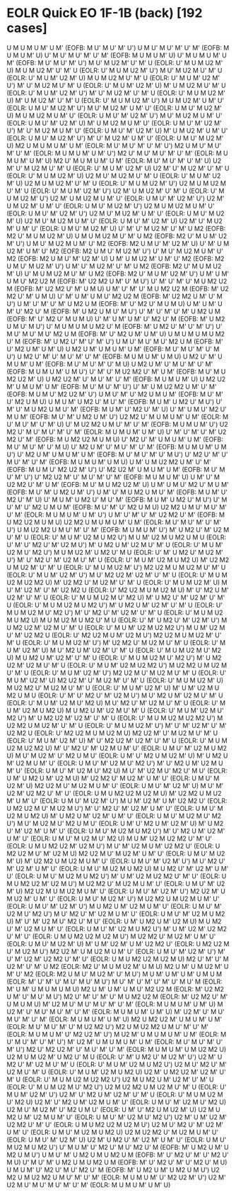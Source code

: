 # EOLR Quick EO 1F-1B (back) [192 cases]

U M U M U M' U M'    (EOFB: M U' M U' M' U')
U M U' M U' M' U' M'    (EOFB: M U M U M' U)
U' M U' M U' M' U' M'    (EOFB: M U M U M' U)
U' M U M U M' U M'    (EOFB: M U' M U' M' U')
M U' M U2 M' U' M' U    (EOLR: U' M U M U2 M' U)
M U M U2 M' U' M' U    (EOLR: U' M U M U2 M' U')
M U' M U2 M U' M' U    (EOLR: U' M U M' U2 M' U)
M U M U2 M U' M' U    (EOLR: U' M U M' U2 M' U')
M' U' M U2 M U' M' U    (EOLR: U' M U M' U2 M' U)
M' U M U2 M U' M' U    (EOLR: U' M U M' U2 M' U')
M' U' M U2 M' U' M' U    (EOLR: U' M U M U2 M' U)
M' U M U2 M' U' M' U    (EOLR: U' M U M U2 M' U')
M U M U2 M' U M' U'    (EOLR: U M U' M U2 M' U')
M U' M U2 M' U M' U'    (EOLR: U M U' M U2 M' U)
M U M U2 M U M' U'    (EOLR: U M U' M' U2 M' U')
M U' M U2 M U M' U'    (EOLR: U M U' M' U2 M' U)
M' U M U2 M U M' U'    (EOLR: U M U' M' U2 M' U')
M' U' M U2 M U M' U'    (EOLR: U M U' M' U2 M' U)
M' U M U2 M' U M' U'    (EOLR: U M U' M U2 M' U')
M' U' M U2 M' U M' U'    (EOLR: U M U' M U2 M' U)
M2 U M U M U M' U M'    (EOLR: M U' M U' M' U' M' U')
M2 U M U' M U' M' U' M'    (EOLR: M U M U M' U M' U')
M2 U' M U' M U' M' U' M'    (EOLR: M U M U M' U M' U)
M2 U' M U M U M' U M'    (EOLR: M U' M U' M' U' M' U)
U2 M' U' M U2 M U' M' U    (EOLR: U' M U M' U2 M' U)
U2 M' U' M U2 M' U' M' U    (EOLR: U' M U M U2 M' U)
U2 M U' M U2 M U' M' U    (EOLR: U' M U M' U2 M' U)
U2 M U M U2 M' U' M' U    (EOLR: U' M U M U2 M' U')
U2 M U M U2 M U' M' U    (EOLR: U' M U M' U2 M' U')
U2 M' U M U2 M' U' M' U    (EOLR: U' M U M U2 M' U')
U2 M' U M U2 M U M' U'    (EOLR: U M U' M' U2 M' U')
U2 M' U M U2 M' U M' U'    (EOLR: U M U' M U2 M' U')
U2 M U M U2 M U M' U'    (EOLR: U M U' M' U2 M' U')
U2 M U' M U2 M' U M' U'    (EOLR: U M U' M U2 M' U)
U2 M U' M U2 M U M' U'    (EOLR: U M U' M' U2 M' U)
U2 M' U' M U2 M' U M' U'    (EOLR: U M U' M U2 M' U)
U' M' U' M U2 M' U' M' U M2    (EOFB: M2 U' M U M U2 M' U)
U M U M U2 M U' M' U M2    (EOFB: M2 U' M U M' U2 M' U')
U M U' M U2 M U M' U' M2    (EOFB: M2 U M U' M' U2 M' U)
U' M' U M U2 M' U M' U' M2    (EOFB: M2 U M U' M U2 M' U')
U' M U' M U2 M U M' U' M2    (EOFB: M2 U M U' M' U2 M' U)
U M' U M U2 M' U M' U' M2    (EOFB: M2 U M U' M U2 M' U')
U M' U' M U2 M' U' M' U M2    (EOFB: M2 U' M U M U2 M' U)
U' M U M U2 M U' M' U M2    (EOFB: M2 U' M U M' U2 M' U')
U M' U M' U M U' M2 U2 M    (EOFB: M' U2 M2 U M' U' M U')
U' M' U' M' U' M U M2 U2 M    (EOFB: M' U2 M2 U' M' U M U)
U M' U' M' U' M U M2 U2 M    (EOFB: M' U2 M2 U' M' U M U)
U' M' U M' U M U' M2 U2 M    (EOFB: M' U2 M2 U M' U' M U')
U M' U' M' U' M' U M2 U M    (EOFB: M' U' M2 U' M U M U)
U M' U M' U M' U' M2 U' M    (EOFB: M' U M2 U M U' M U')
U' M' U' M' U' M' U M2 U M    (EOFB: M' U' M2 U' M U M U)
U' M' U M' U M' U' M2 U' M    (EOFB: M' U M2 U M U' M U')
U' M U M U M U M2 U' M    (EOFB: M' U M2 U' M' U' M' U')
U' M U' M U' M U' M2 U M    (EOFB: M' U' M2 U M' U M' U)
U M U M U M U M2 U' M    (EOFB: M' U M2 U' M' U' M' U')
U M U' M U' M U' M2 U M    (EOFB: M' U' M2 U M' U M' U)
U M2 U M' U M U M' U M'    (EOFB: M U' M U' M' U' M U')
U M2 U' M' U' M U' M' U' M'    (EOFB: M U M U M' U M U)
U M2 U' M' U M U M' U M'    (EOFB: M U' M U' M' U' M U)
U M2 U M' U' M U' M' U' M'    (EOFB: M U M U M' U M U')
U' M' U' M U2 M2 U' M' U M'    (EOFB: M U' M U M2 U2 M' U)
U M2 U2 M' U' M U' M' U' M'    (EOFB: M U M U M' U)
U M2 U2 M' U M U M' U M'    (EOFB: M U' M U' M' U')
U' M' U M U2 M2 U M' U' M'    (EOFB: M U M U' M2 U2 M' U')
U M U' M' U' M2 U M U M'    (EOFB: M U' M' U' M2 U M U)
U M U M' U M2 U' M U' M'    (EOFB: M U M' U M2 U' M U')
U' M' U' M U M2 U M U' M'    (EOFB: M U M' U' M2 U' M' U)
U' M' U M U' M2 U' M U M'    (EOFB: M U' M' U M2 U M' U')
U2 M2 U' M U M U M' U M'    (EOLR: M U' M U' M' U' M' U)
U' M U2 M2 U M U' M' U' M'    (EOFB: M U M U M' U')
U2 M2 U' M U' M U' M' U' M'    (EOLR: M U M U M' U M' U)
U' M' U' M' U' M' U2 M2 U' M'    (EOFB: M U M2 U2 M U M U)
U' M2 U' M' U M U M' U M'    (EOFB: M U' M U' M' U' M U)
U' M2 U M' U' M U' M' U' M'    (EOFB: M U M U M' U M U')
U' M2 U M' U M U M' U M'    (EOFB: M U' M U' M' U' M U')
U' M2 U' M' U' M U' M' U' M'    (EOFB: M U M U M' U M U)
U M' U M U2 M2 U M' U' M'    (EOFB: M U M U' M2 U2 M' U')
U' M2 U2 M' U M U M' U M'    (EOFB: M U' M U' M' U')
U' M2 U2 M' U' M U' M' U' M'    (EOFB: M U M U M' U)
U M' U' M U2 M2 U' M' U M'    (EOFB: M U' M U M2 U2 M' U)
U M' U M U' M2 U' M U M'    (EOFB: M U' M' U M2 U M' U')
U M' U' M U M2 U M U' M'    (EOFB: M U M' U' M2 U' M' U)
U' M U M' U M2 U' M U' M'    (EOFB: M U M' U M2 U' M U')
U' M U' M' U' M2 U M U M'    (EOFB: M U' M' U' M2 U M U)
U2 M2 U M U' M U' M' U' M'    (EOLR: M U M U M' U M' U')
U M' U' M' U' M' U2 M2 U' M'    (EOFB: M U M2 U2 M U M U)
U2 M2 U M U M U M' U M'    (EOLR: M U' M U' M' U' M' U')
U M U2 M2 U M U' M' U' M'    (EOFB: M U M U M' U')
M' U M2 U' M' U2 M U' M' U    (EOLR: U' M U M' U2 M U M2 U')
M U M' U2 M U M2 U M U    (EOLR: U' M' U' M2 U' M' U2 M U')
M' U M2 U M' U2 M U' M' U    (EOLR: U' M U M' U2 M U' M2 U')
M U M U2 M' U M2 U' M U    (EOLR: U' M' U M2 U' M U2 M' U')
M' U' M2 U' M' U2 M U' M' U    (EOLR: U' M U M' U2 M U M2 U)
M' U2 M2 U M U2 M' U' M' U    (EOLR: U' M U M U2 M' U')
M2 U2 M U M U2 M U' M' U    (EOLR: U' M U M' U2 M' U')
M U' M2 U2 M' U2 M' U' M' U    (EOLR: U' M U M U2 M U2 M2 U)
M' U2 M2 U' M U2 M' U' M' U    (EOLR: U' M U M U2 M' U)
M U' M' U2 M' U' M' U2 M2 U    (EOLR: U' M2 U2 M U M U2 M U)
M' U' M2 U M' U2 M' U' M' U    (EOLR: U' M U M U2 M U' M2 U)
M' U M2 U' M' U2 M' U' M' U    (EOLR: U' M U M U2 M U M2 U')
M' U M2 U M' U2 M' U' M' U    (EOLR: U' M U M U2 M U' M2 U')
M' U' M2 U' M' U2 M' U' M' U    (EOLR: U' M U M U2 M U M2 U)
M U M U2 M U M2 U' M U    (EOLR: U' M' U M2 U' M' U2 M' U')
M U M2 U2 M' U2 M U' M' U    (EOLR: U' M U M' U2 M U2 M2 U')
M U M' U2 M U' M' U2 M2 U    (EOLR: U' M2 U2 M U M' U2 M U')
M2 U2 M U M U2 M' U' M' U    (EOLR: U' M U M U2 M' U')
M' U2 M2 U' M U2 M U' M' U    (EOLR: U' M U M' U2 M' U)
M U' M2 U M' U2 M' U' M' U    (EOLR: U' M U M U2 M U' M2 U)
M U M2 U M' U2 M' U' M' U    (EOLR: U' M U M U2 M U' M2 U')
M' U M2 U2 M' U2 M U' M' U    (EOLR: U' M U M' U2 M U2 M2 U')
M U2 M2 U M U2 M U' M' U    (EOLR: U' M U M' U2 M' U')
M2 U2 M U' M U2 M U' M' U    (EOLR: U' M U M' U2 M' U)
M2 U2 M' U' M U2 M' U' M' U    (EOLR: U' M U M U2 M' U)
M U2 M2 U' M U2 M U' M' U    (EOLR: U' M U M' U2 M' U)
M' U M' U2 M U M2 U M U    (EOLR: U' M' U' M2 U' M' U2 M U')
M U' M2 U M' U2 M U' M' U    (EOLR: U' M U M' U2 M U' M2 U)
M U' M2 U' M' U2 M U' M' U    (EOLR: U' M U M' U2 M U M2 U)
M U M2 U M' U2 M U' M' U    (EOLR: U' M U M' U2 M U' M2 U')
M' U M2 U2 M' U2 M' U' M' U    (EOLR: U' M U M U2 M U2 M2 U')
M U2 M2 U M U2 M' U' M' U    (EOLR: U' M U M U2 M' U')
M' U' M' U2 M' U' M' U2 M2 U    (EOLR: U' M2 U2 M U M U2 M U)
M2 U2 M' U' M U2 M U' M' U    (EOLR: U' M U M' U2 M' U)
M' U' M2 U2 M' U2 M' U' M' U    (EOLR: U' M U M U2 M U2 M2 U)
M' U' M2 U' M' U2 M U M' U'    (EOLR: U M U' M' U2 M U M2 U)
M U' M U2 M' U' M2 U M U'    (EOLR: U M' U' M2 U M U2 M' U)
M' U M2 U M' U2 M U M' U'    (EOLR: U M U' M' U2 M U' M2 U')
M' U' M2 U M' U2 M U M' U'    (EOLR: U M U' M' U2 M U' M2 U)
M U' M' U2 M U' M2 U' M U'    (EOLR: U M' U M2 U M' U2 M U)
M' U2 M2 U' M U2 M' U M' U'    (EOLR: U M U' M U2 M' U)
M2 U2 M U' M U2 M U M' U'    (EOLR: U M U' M' U2 M' U)
M U' M' U2 M' U2 M2 U' M' U'    (EOLR: U M U M2 U2 M U2 M U)
M' U2 M2 U M U2 M' U M' U'    (EOLR: U M U' M U2 M' U')
M U M' U2 M' U M' U2 M2 U'    (EOLR: U M2 U2 M U' M U2 M U')
M' U' M2 U' M' U2 M' U M' U'    (EOLR: U M U' M U2 M U M2 U)
M' U M2 U M' U2 M' U M' U'    (EOLR: U M U' M U2 M U' M2 U')
M U' M U2 M U' M2 U M U'    (EOLR: U M' U' M2 U M' U2 M' U)
M' U M2 U' M' U2 M' U M' U'    (EOLR: U M U' M U2 M U M2 U')
M' U' M2 U M' U2 M' U M' U'    (EOLR: U M U' M U2 M U' M2 U)
M U M' U2 M U2 M2 U' M' U'    (EOLR: U M U M2 U2 M' U2 M U')
M U' M' U2 M U M' U2 M2 U'    (EOLR: U M2 U2 M U' M' U2 M U)
M2 U2 M U' M U2 M' U M' U'    (EOLR: U M U' M U2 M' U)
M' U2 M2 U M U2 M U M' U'    (EOLR: U M U' M' U2 M' U')
M U' M2 U' M' U2 M' U M' U'    (EOLR: U M U' M U2 M U M2 U)
M U M2 U' M' U2 M' U M' U'    (EOLR: U M U' M U2 M U M2 U')
M' U M' U2 M U2 M2 U' M' U'    (EOLR: U M U M2 U2 M' U2 M U')
M U2 M2 U' M U2 M U M' U'    (EOLR: U M U' M' U2 M' U)
M2 U2 M U M U2 M U M' U'    (EOLR: U M U' M' U2 M' U')
M2 U2 M' U M U2 M' U M' U'    (EOLR: U M U' M U2 M' U')
M U2 M2 U M U2 M U M' U'    (EOLR: U M U' M' U2 M' U')
M U M2 U M' U2 M U M' U'    (EOLR: U M U' M' U2 M U' M2 U')
M U' M2 U' M' U2 M U M' U'    (EOLR: U M U' M' U2 M U M2 U)
M' U' M' U2 M U' M2 U' M U'    (EOLR: U M' U M2 U M' U2 M U)
M U M2 U' M' U2 M U M' U'    (EOLR: U M U' M' U2 M U M2 U')
M' U M' U2 M' U2 M2 U' M' U'    (EOLR: U M U M2 U2 M U2 M U')
M U2 M2 U' M U2 M' U M' U'    (EOLR: U M U' M U2 M' U)
M' U M' U2 M' U M' U2 M2 U'    (EOLR: U M2 U2 M U' M U2 M U')
M2 U2 M' U M U2 M U M' U'    (EOLR: U M U' M' U2 M' U')
M' U' M' U2 M' U2 M2 U' M' U'    (EOLR: U M U M2 U2 M U2 M U)
M2 U' M' U' M U2 M' U' M' U M2    (EOLR: M2 U' M U M U2 M' U M U)
M2 U M' U M U2 M' U M' U' M2    (EOLR: M2 U M U' M U2 M' U' M U')
M U M' U M' U M' U M U M    (EOLR: M' U' M' U' M U' M U' M U')
M U' M' U' M' U' M' U' M U' M    (EOLR: M' U M' U M U M U M U)
M2 U M' U M' U M U' M2 U2 M    (EOLR: M' U2 M2 U M' U' M U' M U')
M2 U' M' U' M' U' M U M2 U2 M    (EOLR: M' U2 M2 U' M' U M U M U)
M' U2 M U' M U' M U' M' U' M'    (EOLR: M U M U M' U M' U)
M U2 M' U' M U' M U' M' U' M'    (EOLR: M U M U M' U M' U)
M' U2 M' U' M U' M U' M' U' M'    (EOLR: M U M U M' U M' U)
M2 U M2 U2 M' U M U M' U M'    (EOLR: M U' M U' M' U' M U2 M2 U')
M2 U M U2 M2 U M U' M' U' M'    (EOLR: M U M U M' U' M2 U2 M' U')
M U2 M' U M U M U M' U M'    (EOLR: M U' M U' M' U' M' U')
M' U2 M' U M U M U M' U M'    (EOLR: M U' M U' M' U' M' U')
M2 U' M2 U2 M' U' M U' M' U' M'    (EOLR: M U M U M' U M U2 M2 U)
U2 M U M U2 M' U M2 U' M U    (EOLR: U' M' U M2 U' M U2 M' U')
U2 M' U M2 U' M' U2 M U' M' U    (EOLR: U' M U M' U2 M U M2 U')
U2 M U' M2 U' M' U2 M U' M' U    (EOLR: U' M U M' U2 M U M2 U)
U2 M' U M2 U2 M' U2 M' U' M' U    (EOLR: U' M U M U2 M U2 M2 U')
U2 M U M2 U M' U2 M' U' M' U    (EOLR: U' M U M U2 M U' M2 U')
U2 M U2 M2 U M U2 M U' M' U    (EOLR: U' M U M' U2 M' U')
U2 M' U' M2 U M' U2 M' U' M' U    (EOLR: U' M U M U2 M U' M2 U)
U2 M' U' M2 U M' U2 M U M' U'    (EOLR: U M U' M' U2 M U' M2 U)
U2 M U' M U2 M' U' M2 U M U'    (EOLR: U M' U' M2 U M U2 M' U)
U2 M U M2 U M' U2 M U M' U'    (EOLR: U M U' M' U2 M U' M2 U')
U2 M' U M' U2 M' U2 M2 U' M' U'    (EOLR: U M U M2 U2 M U2 M U')
U2 M U' M2 U' M' U2 M' U M' U'    (EOLR: U M U' M U2 M U M2 U)
U2 M U2 M2 U' M U2 M U M' U'    (EOLR: U M U' M' U2 M' U)
U2 M' U M2 U' M' U2 M' U M' U'    (EOLR: U M U' M U2 M U M2 U')
U' M U M' U' M2 U' M U' M2 U' M    (EOFB: M' U M2 U M' U M2 U M U')
U M U' M' U M2 U M U M2 U M    (EOFB: M' U' M2 U' M' U' M2 U' M U)
U' M U' M' U M2 U M U M2 U M    (EOFB: M' U' M2 U' M' U' M2 U' M U)
U M U M' U' M2 U' M U' M2 U' M    (EOFB: M' U M2 U M' U M2 U M U')
U2 M2 U M U2 M2 U M U' M' U' M'    (EOLR: M U M U M' U' M2 U2 M' U')
U2 M' U2 M U' M U' M U' M' U' M'    (EOLR: M U M U M' U M' U)
